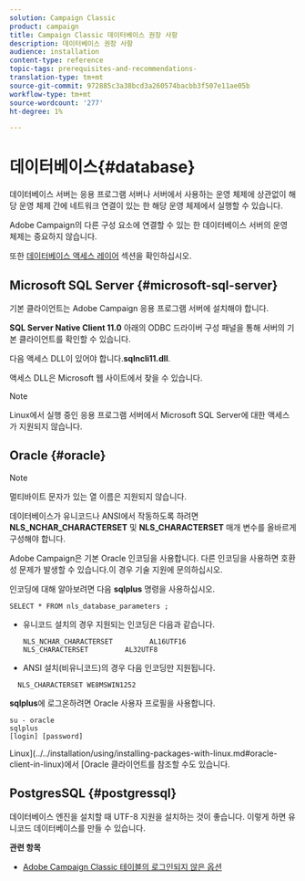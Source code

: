 ```yaml
---
solution: Campaign Classic
product: campaign
title: Campaign Classic 데이터베이스 권장 사항
description: 데이터베이스 권장 사항
audience: installation
content-type: reference
topic-tags: prerequisites-and-recommendations-
translation-type: tm+mt
source-git-commit: 972885c3a38bcd3a260574bacbb3f507e11ae05b
workflow-type: tm+mt
source-wordcount: '277'
ht-degree: 1%

---
```



# 데이터베이스{#database}

데이터베이스 서버는 응용 프로그램 서버나 서버에서 사용하는 운영 체제에 상관없이 해당 운영 체제 간에 네트워크 연결이 있는 한 해당 운영 체제에서 실행할 수 있습니다.

Adobe Campaign의 다른 구성 요소에 연결할 수 있는 한 데이터베이스 서버의 운영 체제는 중요하지 않습니다.

또한 [데이터베이스 액세스 레이어](../../installation/using/prerequisites-of-campaign-installation-in-linux.md#database-access-layers) 섹션을 확인하십시오.

## Microsoft SQL Server {#microsoft-sql-server}

기본 클라이언트는 Adobe Campaign 응용 프로그램 서버에 설치해야 합니다.

**SQL Server Native Client 11.0** 아래의 ODBC 드라이버 구성 패널을 통해 서버의 기본 클라이언트를 확인할 수 있습니다.

다음 액세스 DLL이 있어야 합니다.**sqlncli11.dll**.

액세스 DLL은 Microsoft 웹 사이트에서 찾을 수 있습니다.

>[!NOTE]
>
>Linux에서 실행 중인 응용 프로그램 서버에서 Microsoft SQL Server에 대한 액세스가 지원되지 않습니다.

## Oracle {#oracle}

>[!NOTE]
>
>멀티바이트 문자가 있는 열 이름은 지원되지 않습니다.

데이터베이스가 유니코드나 ANSI에서 작동하도록 하려면 **NLS_NCHAR_CHARACTERSET** 및 **NLS_CHARACTERSET** 매개 변수를 올바르게 구성해야 합니다.

Adobe Campaign은 기본 Oracle 인코딩을 사용합니다. 다른 인코딩을 사용하면 호환성 문제가 발생할 수 있습니다.이 경우 기술 지원에 문의하십시오.

인코딩에 대해 알아보려면 다음 **sqlplus** 명령을 사용하십시오.

```
SELECT * FROM nls_database_parameters ;
```

* 유니코드 설치의 경우 지원되는 인코딩은 다음과 같습니다.

   ```
   NLS_NCHAR_CHARACTERSET         AL16UTF16
   NLS_CHARACTERSET         AL32UTF8
   ```

* ANSI 설치(비유니코드)의 경우 다음 인코딩만 지원됩니다.

```
  NLS_CHARACTERSET WE8MSWIN1252
```

**sqlplus**&#x200B;에 로그온하려면 Oracle 사용자 프로필을 사용합니다.

```
su - oracle 
sqlplus 
[login] [password]
```

Linux](../../installation/using/installing-packages-with-linux.md#oracle-client-in-linux)에서 [Oracle 클라이언트를 참조할 수도 있습니다.

## PostgresSQL {#postgressql}

데이터베이스 엔진을 설치할 때 UTF-8 지원을 설치하는 것이 좋습니다. 이렇게 하면 유니코드 데이터베이스를 만들 수 있습니다.

**관련 항목**

* [Adobe Campaign Classic 테이블의 로그인되지 않은 옵션](https://helpx.adobe.com/campaign/kb/unlogged-tables-classic.html)
